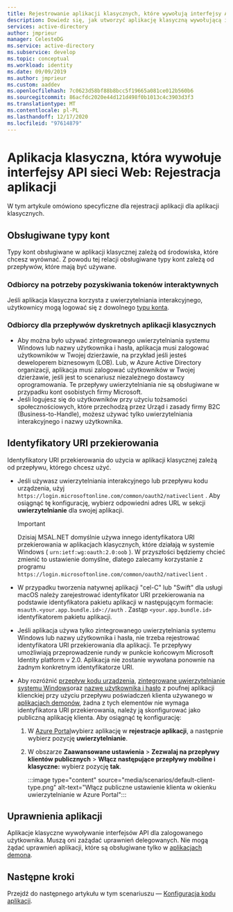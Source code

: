 ```yaml
---
title: Rejestrowanie aplikacji klasycznych, które wywołują interfejsy API sieci Web — Microsoft Identity platform | Azure
description: Dowiedz się, jak utworzyć aplikację klasyczną wywołującą interfejsy API sieci Web (Rejestracja aplikacji)
services: active-directory
author: jmprieur
manager: CelesteDG
ms.service: active-directory
ms.subservice: develop
ms.topic: conceptual
ms.workload: identity
ms.date: 09/09/2019
ms.author: jmprieur
ms.custom: aaddev
ms.openlocfilehash: 7c0623d58bf88b8bcc5f19665a081ce012b560b6
ms.sourcegitcommit: 86acfdc2020e44d121d498f0b1013c4c3903d3f3
ms.translationtype: MT
ms.contentlocale: pl-PL
ms.lasthandoff: 12/17/2020
ms.locfileid: "97614879"
---
```

# <a name="desktop-app-that-calls-web-apis-app-registration"></a>Aplikacja klasyczna, która wywołuje interfejsy API sieci Web: Rejestracja aplikacji

W tym artykule omówiono specyficzne dla rejestracji aplikacji dla aplikacji klasycznych.

## <a name="supported-account-types"></a>Obsługiwane typy kont

Typy kont obsługiwane w aplikacji klasycznej zależą od środowiska, które chcesz wyrównać. Z powodu tej relacji obsługiwane typy kont zależą od przepływów, które mają być używane.

### <a name="audience-for-interactive-token-acquisition"></a>Odbiorcy na potrzeby pozyskiwania tokenów interaktywnych

Jeśli aplikacja klasyczna korzysta z uwierzytelniania interakcyjnego, użytkownicy mogą logować się z dowolnego [typu konta](quickstart-register-app.md).

### <a name="audience-for-desktop-app-silent-flows"></a>Odbiorcy dla przepływów dyskretnych aplikacji klasycznych

- Aby można było używać zintegrowanego uwierzytelniania systemu Windows lub nazwy użytkownika i hasła, aplikacja musi zalogować użytkowników w Twojej dzierżawie, na przykład jeśli jesteś deweloperem biznesowym (LOB). Lub, w Azure Active Directory organizacji, aplikacja musi zalogować użytkowników w Twojej dzierżawie, jeśli jest to scenariusz niezależnego dostawcy oprogramowania. Te przepływy uwierzytelniania nie są obsługiwane w przypadku kont osobistych firmy Microsoft.
- Jeśli logujesz się do użytkowników przy użyciu tożsamości społecznościowych, które przechodzą przez Urząd i zasady firmy B2C (Business-to-Handle), możesz używać tylko uwierzytelniania interakcyjnego i nazwy użytkownika.

## <a name="redirect-uris"></a>Identyfikatory URI przekierowania

Identyfikatory URI przekierowania do użycia w aplikacji klasycznej zależą od przepływu, którego chcesz użyć.

- Jeśli używasz uwierzytelniania interakcyjnego lub przepływu kodu urządzenia, użyj `https://login.microsoftonline.com/common/oauth2/nativeclient` . Aby osiągnąć tę konfigurację, wybierz odpowiedni adres URL w sekcji **uwierzytelnianie** dla swojej aplikacji.

  > [!IMPORTANT]
  > Dzisiaj MSAL.NET domyślnie używa innego identyfikatora URI przekierowania w aplikacjach klasycznych, które działają w systemie Windows ( `urn:ietf:wg:oauth:2.0:oob` ). W przyszłości będziemy chcieć zmienić to ustawienie domyślne, dlatego zalecamy korzystanie z programu `https://login.microsoftonline.com/common/oauth2/nativeclient` .

- W przypadku tworzenia natywnej aplikacji "cel-C" lub "Swift" dla usługi macOS należy zarejestrować identyfikator URI przekierowania na podstawie identyfikatora pakietu aplikacji w następującym formacie: `msauth.<your.app.bundle.id>://auth` . Zastąp `<your.app.bundle.id>` identyfikatorem pakietu aplikacji.
- Jeśli aplikacja używa tylko zintegrowanego uwierzytelniania systemu Windows lub nazwy użytkownika i hasła, nie trzeba rejestrować identyfikatora URI przekierowania dla aplikacji. Te przepływy umożliwiają przeprowadzenie rundy w punkcie końcowym Microsoft Identity platform v 2.0. Aplikacja nie zostanie wywołana ponownie na żadnym konkretnym identyfikatorze URI.
- Aby rozróżnić [przepływ kodu urządzenia](scenario-desktop-acquire-token.md#device-code-flow), [zintegrowane uwierzytelnianie systemu Windows](scenario-desktop-acquire-token.md#integrated-windows-authentication)oraz [nazwę użytkownika i hasło](scenario-desktop-acquire-token.md#username-and-password) z poufnej aplikacji klienckiej przy użyciu przepływu poświadczeń klienta używanego w [aplikacjach demonów](scenario-daemon-overview.md), żadna z tych elementów nie wymaga identyfikatora URI przekierowania, należy ją skonfigurować jako publiczną aplikację klienta. Aby osiągnąć tę konfigurację:

    1. W [Azure Portal](https://portal.azure.com)wybierz aplikację w **rejestracje aplikacji**, a następnie wybierz pozycję **uwierzytelnianie**.
    1. W obszarze **Zaawansowane ustawienia**  >  **Zezwalaj na przepływy klientów publicznych**  >  **Włącz następujące przepływy mobilne i klasyczne:** wybierz pozycję **tak**.

        :::image type="content" source="media/scenarios/default-client-type.png" alt-text="Włącz publiczne ustawienie klienta w okienku uwierzytelnianie w Azure Portal":::

## <a name="api-permissions"></a>Uprawnienia aplikacji

Aplikacje klasyczne wywoływanie interfejsów API dla zalogowanego użytkownika. Muszą oni zażądać uprawnień delegowanych. Nie mogą żądać uprawnień aplikacji, które są obsługiwane tylko w [aplikacjach demona](scenario-daemon-overview.md).

## <a name="next-steps"></a>Następne kroki

Przejdź do następnego artykułu w tym scenariuszu — [Konfiguracja kodu aplikacji](scenario-desktop-app-configuration.md).
